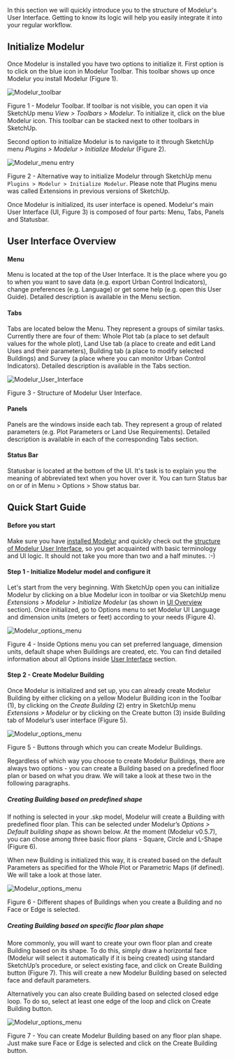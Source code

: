 In this section we will quickly introduce you to the structure of Modelur's User Interface. Getting to know its logic will help you easily integrate it into your regular workflow.

Initialize Modelur
-----------------------

Once Modelur is installed you have two options to initialize it. First option is to click on the blue icon in Modelur Toolbar. This toolbar shows up once Modelur you install Modelur (Figure 1). 

![Modelur_toolbar](img/modelur_toolbar_non_initialized.png)

<figcaption>Figure 1 - Modelur Toolbar. If toolbar is not visible, you can open it via SketchUp menu <i>View > Toolbars > Modelur</i>. To initialize it, click on the blue Modelur icon. This toolbar can be stacked next to other toolbars in SketchUp.</figcaption>

Second option to initialize Modelur is to navigate to it through SketchUp menu _Plugins > Modelur > Initialize Modelur_ (Figure 2).

![Modelur_menu entry](img/modelur_plugins_menu.png)

<figcaption>Figure 2 - Alternative way to initialize Modelur through SketchUp menu <code>Plugins > Modelur > Initialize Modelur</code>. Please note that Plugins menu was called Extensions in previous versions of SketchUp.</figcaption>

Once Modelur is initialized, its user interface is opened. Modelur's main User Interface (UI, Figure 3) is composed of four parts: Menu, Tabs, Panels and Statusbar.

User Interface Overview
-----------------------

#### Menu
Menu is located at the top of the User Interface. It is the place where you go to when you want to save data (e.g. export Urban Control Indicators), change preferences (e.g. Language) or get some help (e.g. open this User Guide). Detailed description is available in the Menu section.

#### Tabs
Tabs are located below the Menu. They represent a groups of similar tasks. Currently there are four of them: Whole Plot tab (a place to set default values for the whole plot), Land Use tab (a place to create and edit Land Uses and their parameters), Building tab (a place to modify selected Buildings) and Survey (a place where you can monitor Urban Control Indicators). Detailed description is available in the Tabs section.

![Modelur_User_Interface](img/modelur_ui_annotated.png)

<figcaption>Figure 3 -  Structure of Modelur User Interface.</figcaption>

#### Panels
Panels are the windows inside each tab. They represent a group of related parameters (e.g. Plot Parameters or Land Use Requirements). Detailed description is available in each of the corresponding Tabs section.

#### Status Bar
Statusbar is located at the bottom of the UI. It's task is to explain you the meaning of abbreviated text when you hover over it. You can turn Status bar on or of in Menu > Options > Show status bar.

Quick Start Guide
-----------------

#### Before you start

Make sure you have [installed Modelur](getting-started/#installation) and quickly check out the [structure of Modelur User Interface](#user-interface-overview), so you get acquainted with basic terminology and UI logic. It should not take you more than two and a half minutes. :-)

#### Step 1 - Initialize Modelur model and configure it

Let's start from the very beginning. With SketchUp open you can initialize Modelur by clicking on a blue Modelur icon in toolbar or via SketchUp menu _Extensions > Modelur > Initialize Modelur_ (as shown in [UI Overview](#ui-overview) section). Once initialized, go to Options menu to set Modelur UI Language and dimension units (meters or feet) according to your needs (Figure 4).
 
 ![Modelur_options_menu](img/modelur_ui_options_annotated.png)
 
<figcaption>Figure 4 -  Inside Options menu you can set preferred language, dimension units, default shape when Buildings are created, etc. You can find detailed information about all Options inside <a href="../user-interface" >User Interface</a> section.</figcaption>

#### Step 2 - Create Modelur Building

Once Modelur is initialized and set up, you can already create Modelur Building by either clicking on a yellow Modelur Building icon in the Toolbar (1), by clicking on the _Create Building_ (2) entry in SketchUp menu _Extensions > Modelur_ or by clicking on the Create button (3) inside Building tab of Modelur’s user interface (Figure 5).

![Modelur_options_menu](img/modelur_create_building_annotated.png)

<figcaption>Figure 5 - Buttons through which you can create Modelur Buildings.</figcaption>

Regardless of which way you choose to create Modelur Buildings, there are always two options - you can create a Building based on a predefined floor plan or based on what you draw. We will take a look at these two in the following paragraphs.

##### Creating Building based on predefined shape

If nothing is selected in your .skp model, Modelur will create a Building with predefined floor plan. This can be selected under Modelur’s _Options > Default building shape_ as shown below. At the moment (Modelur v0.5.7), you can chose among three basic floor plans - Square, Circle and L-Shape (Figure 6).

When new Building is initialized this way, it is created based on the default Parameters as specified for the Whole Plot or Parametric Maps (if defined). We will take a look at those later.

![Modelur_options_menu](img/default_building_shapes_annotated.png)

<figcaption>Figure 6 - Different shapes of Buildings when you create a Building and no Face or Edge is selected.</figcaption>

##### Creating Building based on specific floor plan shape

More commonly, you will want to create your own floor plan and create Building based on its shape. To do this, simply draw a horizontal face (Modelur will select it automatically if it is being created) using standard SketchUp’s procedure, or select existing face, and click on Create Building button (Figure 7). This will create a new Modelur Building based on selected face and default parameters.

Alternatively you can also create Building based on selected closed edge loop. To do so, select at least one edge of the loop and click on Create Building button.

![Modelur_options_menu](img/create_building_arbitrary_floor_plan.png)

<figcaption>Figure 7 - You can create Modelur Building based on any floor plan shape. Just make sure Face or Edge is selected and click on the Create Building button.</figcaption>
